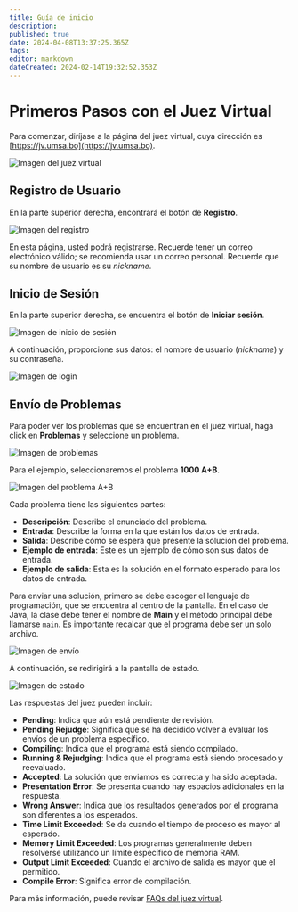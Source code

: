 ```yaml
---
title: Guía de inicio 
description: 
published: true
date: 2024-04-08T13:37:25.365Z
tags: 
editor: markdown
dateCreated: 2024-02-14T19:32:52.353Z
---
```


# Primeros Pasos con el Juez Virtual

Para comenzar, diríjase a la página del juez virtual, cuya dirección es [https://jv.umsa.bo](https://jv.umsa.bo).

![Imagen del juez virtual](/patito/image.png)

## Registro de Usuario

En la parte superior derecha, encontrará el botón de **Registro**.

![Imagen del registro](/patito/registro.png)

En esta página, usted podrá registrarse. Recuerde tener un correo electrónico válido; se recomienda usar un correo personal. Recuerde que su nombre de usuario es su *nickname*.

## Inicio de Sesión

En la parte superior derecha, se encuentra el botón de **Iniciar sesión**.

![Imagen de inicio de sesión](/patito/image.png)

A continuación, proporcione sus datos: el nombre de usuario (*nickname*) y su contraseña.

![Imagen de login](/patito/login.png)

## Envío de Problemas

Para poder ver los problemas que se encuentran en el juez virtual, haga click en **Problemas** y seleccione un problema.

![Imagen de problemas](/patito/problems.png)

Para el ejemplo, seleccionaremos el problema **1000 A+B**.

![Imagen del problema A+B](/patito/a+b.png)

Cada problema tiene las siguientes partes:

- **Descripción**: Describe el enunciado del problema.
- **Entrada**: Describe la forma en la que están los datos de entrada.
- **Salida**: Describe cómo se espera que presente la solución del problema.
- **Ejemplo de entrada**: Este es un ejemplo de cómo son sus datos de entrada.
- **Ejemplo de salida**: Esta es la solución en el formato esperado para los datos de entrada.

Para enviar una solución, primero se debe escoger el lenguaje de programación, que se encuentra al centro de la pantalla. En el caso de Java, la clase debe tener el nombre de **Main** y el método principal debe llamarse `main`. Es importante recalcar que el programa debe ser un solo archivo.

![Imagen de envío](/patito/submit.png)

A continuación, se redirigirá a la pantalla de estado.

![Imagen de estado](/patito/status.png)

Las respuestas del juez pueden incluir:

- **Pending**: Indica que aún está pendiente de revisión.
- **Pending Rejudge**: Significa que se ha decidido volver a evaluar los envíos de un problema específico.
- **Compiling**: Indica que el programa está siendo compilado.
- **Running & Rejudging**: Indica que el programa está siendo procesado y reevaluado.
- **Accepted**: La solución que enviamos es correcta y ha sido aceptada.
- **Presentation Error**: Se presenta cuando hay espacios adicionales en la respuesta.
- **Wrong Answer**: Indica que los resultados generados por el programa son diferentes a los esperados.
- **Time Limit Exceeded**: Se da cuando el tiempo de proceso es mayor al esperado.
- **Memory Limit Exceeded**: Los programas generalmente deben resolverse utilizando un límite específico de memoria RAM.
- **Output Limit Exceeded**: Cuando el archivo de salida es mayor que el permitido.
- **Compile Error**: Significa error de compilación.

Para más información, puede revisar [FAQs del juez virtual](https://jv.umsa.bo/oj/faqs.php).
